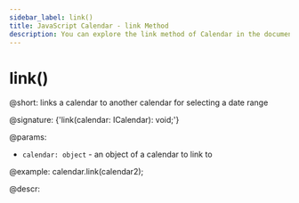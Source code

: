 ```yaml
---
sidebar_label: link()
title: JavaScript Calendar - link Method 
description: You can explore the link method of Calendar in the documentation of the DHTMLX JavaScript UI library. Browse developer guides and API reference, try out code examples and live demos, and download a free 30-day evaluation version of DHTMLX Suite.
---
```


# link()

@short: links a calendar to another calendar for selecting a date range

@signature: {'link(calendar: ICalendar): void;'}

@params:
- `calendar: object` - an object of a calendar to link to

@example:
calendar.link(calendar2);

@descr:

[comment]: # (@related:calendar/operating_calendar.md#linkingtwocalendars)